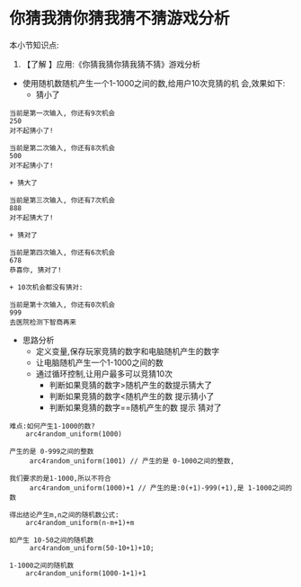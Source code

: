 # 你猜我猜你猜我猜不猜游戏分析
本小节知识点:
1. 【了解 】应用:《你猜我猜你猜我猜不猜》游戏分析
- 使用随机数随机产生一个1-1000之间的数,给用户10次竞猜的机 会,效果如下:
    + 猜小了

```
当前是第一次输入, 你还有9次机会
250
对不起猜小了!

当前是第二次输入, 你还有8次机会
500
对不起猜小了!

```
    + 猜大了

```
当前是第三次输入, 你还有7次机会
888
对不起猜大了!
```
    + 猜对了

```
当前是第四次输入, 你还有6次机会
678
恭喜你, 猜对了!
```
    + 10次机会都没有猜对:
```
当前是第十次输入, 你还有0次机会
999
去医院检测下智商再来
```

- 思路分析
    + 定义变量,保存玩家竞猜的数字和电脑随机产生的数字
    + 让电脑随机产生一个1-1000之间的数
    + 通过循环控制,让用户最多可以竞猜10次
        * 判断如果竞猜的数字>随机产生的数提示猜大了
        * 判断如果竞猜的数字<随机产生的数 提示猜小了
        * 判断如果竞猜的数字==随机产生的数 提示 猜对了

```
难点:如何产生1-1000的数?
    arc4random_uniform(1000)

产生的是 0-999之间的整数
     arc4random_uniform(1001) // 产生的是 0-1000之间的整数,

我们要求的是1-1000,所以不符合
     arc4random_uniform(1000)+1 // 产生的是:0(+1)-999(+1),是 1-1000之间的数

得出结论产生m,n之间的随机数公式:
    arc4random_uniform(n-m+1)+m

如产生 10-50之间的随机数
     arc4random_uniform(50-10+1)+10;

1-1000之间的随机数
    arc4random_uniform(1000-1+1)+1
```
